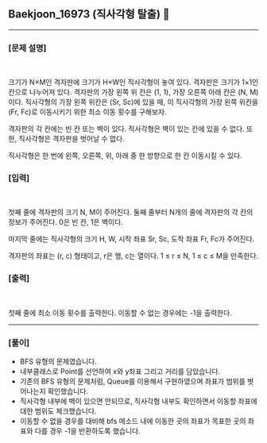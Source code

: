 ## Baekjoon_16973 (직사각형 탈출) 🚀
___


### **[문제 설명]**
<br>

크기가 N×M인 격자판에 크기가 H×W인 직사각형이 놓여 있다. 격자판은 크기가 1×1인 칸으로 나누어져 있다. 격자판의 가장 왼쪽 위 칸은 (1, 1), 가장 오른쪽 아래 칸은 (N, M)이다. 직사각형의 가장 왼쪽 위칸은 (Sr, Sc)에 있을 때, 이 직사각형의 가장 왼쪽 위칸을 (Fr, Fc)로 이동시키기 위한 최소 이동 횟수를 구해보자.

격자판의 각 칸에는 빈 칸 또는 벽이 있다. 직사각형은 벽이 있는 칸에 있을 수 없다. 또한, 직사각형은 격자판을 벗어날 수 없다.

직사각형은 한 번에 왼쪽, 오른쪽, 위, 아래 중 한 방향으로 한 칸 이동시킬 수 있다.


### **[입력]**
<br>

첫째 줄에 격자판의 크기 N, M이 주어진다. 둘째 줄부터 N개의 줄에 격자판의 각 칸의 정보가 주어진다. 0은 빈 칸, 1은 벽이다.

마지막 줄에는 직사각형의 크기 H, W, 시작 좌표 Sr, Sc, 도착 좌표 Fr, Fc가 주어진다.

격자판의 좌표는 (r, c) 형태이고, r은 행, c는 열이다. 1 ≤ r ≤ N, 1 ≤ c ≤ M을 만족한다.

### **[출력]**
<br>

첫째 줄에 최소 이동 횟수를 출력한다. 이동할 수 없는 경우에는 -1을 출력한다.

___


### **[풀이]**

- BFS 유형의 문제였습니다.
- 내부클래스로 Point를 선언하여 x와 y좌표 그리고 거리를 담았습니다.
- 기존의 BFS 유형의 문제처럼, Queue를 이용해서 구현하였으며 좌표가 범위를 벗어나는지 확인했습니다.
- 직사각형 내부에 벽이 있으면 안되므로, 직사각형 내부도 확인하면서 이동할 좌표에 대한 범위도 체크했습니다.
- 이동할 수 없을 경우를 대비해 bfs 메소드 내에 이동한 곳의 좌표가 목표한 곳의 좌표와 다를 경우 -1을 반환하도록 했습니다. 